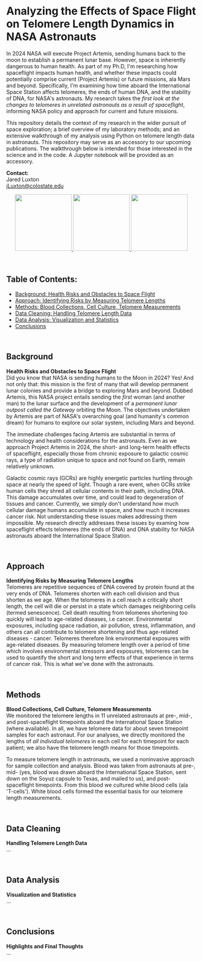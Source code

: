 # Analyzing the Effects of Space Flight on Telomere Length Dynamics in NASA Astronauts
  
In 2024 NASA will execute Project Artemis, sending humans back to the moon to establish a permanent lunar base. However, space is inherently dangerous to human health. As part of my Ph.D, I'm researching how spaceflight impacts human health, and whether these impacts could potentially comprise current (Project Artemis) or future missions, ala Mars and beyond. Specifically, I'm examining how time aboard the International Space Station affects telomeres, the ends of human DNA, and the stability of DNA, for NASA's astronauts. My research takes the *first look at the changes to telomeres in unrelated astronauts as a result of spaceflight*, informing NASA policy and approach for current and future missions.

This repository details the context of my research in the wider pursuit of space exploration; a brief overview of my laboratory methods; and an extensive walkthrough of my analysis using Python on telomere length data in astronauts. This repository may serve as an accessory to our upcoming publications. The walkthrough below is intended for those interested in the science and in the code. A Jupyter notebook will be provided as an accessory. 

**Contact:**  
Jared Luxton  
jLuxton@colostate.edu

<p align="center">
<a href="url">
<img src="https://upload.wikimedia.org/wikipedia/commons/thumb/c/c3/Python-logo-notext.svg/200px-Python-logo-notext.svg.png" height="150"> 
<img src="https://cdn1.medicalnewstoday.com/content/images/articles/319/319971/space-explorer.jpg" height="150">
<img src="https://abm-website-assets.s3.amazonaws.com/rdmag.com/s3fs-public/embedded_image/2017/04/telomere-chromosome-stock.jpg" height="150">
</a>
</p>
&nbsp;
&nbsp;   

## Table of Contents:
* [Background: Health Risks and Obstacles to Space Flight](#background) 
* [Approach: Identifying Risks by Measuring Telomere Lengths](#approach)
* [Methods: Blood Collections, Cell Culture, Telomere Measurements](#methods)
* [Data Cleaning: Handling Telomere Length Data](#data-cleaning)
* [Data Analysis: Visualization and Statistics](#data-analysis)
* [Conclusions](#conclusions)

&nbsp;    

## Background 
**Health Risks and Obstacles to Space Flight**\
Did you know that NASA is sending humans to the Moon in 2024? Yes! And not only that: this mission is the first of many that will develop permanent lunar colonies and provide a bridge to exploring Mars and beyond. Dubbed Artemis, this NASA project entails sending the *first* woman (and another man) to the lunar surface and the development of a *permanent lunar outpost called the Gateway* orbiting the Moon. The objectives undertaken by Artemis are part of NASA's overarching goal (and humanity's common dream) for humans to explore our solar system, including Mars and beyond. 

The immediate challenges facing Artemis are substantial in terms of technology and health considerations for the astronauts. Even as we approach Project Artemis in 2024, the short- and long-term health effects of spaceflight, especially those from chronic exposure to galactic cosmic rays, a type of radiation unique to space and not found on Earth, remain relatively unknown. 

Galactic cosmic rays (GCRs) are highly energetic particles hurtling through space at nearly the speed of light. Though a rare event, when GCRs strike human cells they shred all cellular contents in their path, including DNA. This damage accumulates over time, and could lead to degeneration of tissues and cancer. Currently, we simply don't understand how much cellular damage humans accumulate in space, and how much it increases cancer risk. Not understanding these issues makes addressing them impossible. My research directly addresses these issues by examing how spaceflight effects telomeres (the ends of DNA) and DNA stability for NASA astronauts aboard the International Space Station. 

&nbsp; 

## Approach 
**Identifying Risks by Measuring Telomere Lengths**\
Telomeres are repetitive sequences of DNA covered by protein found at the very ends of DNA. Telomeres shorten with each cell division and thus shorten as we age. When the telomeres in a cell reach a critically short length, the cell will die or persist in a state which damages neighboring cells (termed senescence). Cell death resulting from telomeres shortening too quickly will lead to age-related diseases, i.e cancer.  Environmental exposures, including space radiation, air pollution, stress, inflammation, and others can all contribute to telomere shortening and thus age-related diseases - cancer. Telomeres therefore link environmental exposures with age-related diseases. By measuring telomere length over a period of time which involves environmental stressors and exposures, telomeres can be used to quantify the short and long term effects of that experience in terms of cancer risk. This is what we've done with the astronauts.

&nbsp; 

## Methods
**Blood Collections, Cell Culture, Telomere Measurements**\
We monitored the telomere lengths in 11 unrelated astronauts at pre-, mid-, and post-spaceflight timepoints aboard the International Space Station (where available). In all, we have telomere data for about seven timepoint samples for each astronaut. For our analyses, we directly monitored the lengths of *all individual telomeres* in each cell for each timepoint for each patient; we also have the telomere length means for those timepoints.

To measure telomere length in astronauts, we used a noninvasive approach for sample collection and analysis. Blood was taken from astronauts at pre-, mid- (yes, blood was drawn aboard the International Space Station, sent down on the Soyuz capsule to Texas, and mailed to us), and post-spaceflight timepoints. From this blood we cultured white blood cells (ala 'T-cells'). White blood cells formed the essential basis for our telomere length measurements. 

&nbsp; 

## Data Cleaning 
**Handling Telomere Length Data**\
...

&nbsp; 

## Data Analysis
**Visualization and Statistics**\
...

&nbsp; 

## Conclusions
**Highlights and Final Thoughts**\
...

&nbsp; 
&nbsp; 
